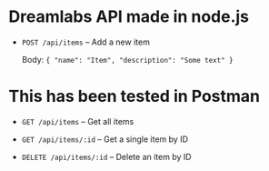 # Dreamlabs API made in node.js
- `POST /api/items` – Add a new item  

  Body: `{ "name": "Item", "description": "Some text" }`
# This has been tested in Postman
- `GET /api/items` – Get all items

- `GET /api/items/:id` – Get a single item by ID

- `DELETE /api/items/:id` – Delete an item by ID